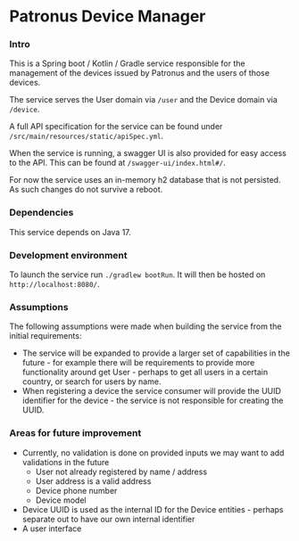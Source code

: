 # Patronus Device Manager

### Intro

This is a Spring boot / Kotlin / Gradle service responsible for the management of 
the devices issued by Patronus and the users of those devices.

The service serves the User domain via ```/user``` and the Device domain via ```/device```.

A full API specification for the service can be found under ```/src/main/resources/static/apiSpec.yml```.

When the service is running, a swagger UI is also provided for easy access to the API. This can be found at
```/swagger-ui/index.html#/```.

For now the service uses an in-memory h2 database that is not persisted. As such changes do not survive a reboot.

### Dependencies
This service depends on Java 17.

### Development environment

To launch the service run ```./gradlew bootRun```. It will then be hosted on ```http://localhost:8080/```.

### Assumptions
The following assumptions were made when building the service from the initial requirements:

* The service will be expanded to provide a larger set of capabilities in the future - for example there
will be requirements to provide more functionality around get User - perhaps to get all users in a certain 
country, or search for users by name.
* When registering a device the service consumer will provide the UUID identifier for the device - the service 
is not responsible for creating the UUID.

### Areas for future improvement
 * Currently, no validation is done on provided inputs we may want to add validations in the future
   * User not already registered by name / address
   * User address is a valid address
   * Device phone number
   * Device model
 * Device UUID is used as the internal ID for the Device entities - perhaps separate out to have our own internal identifier
 * A user interface